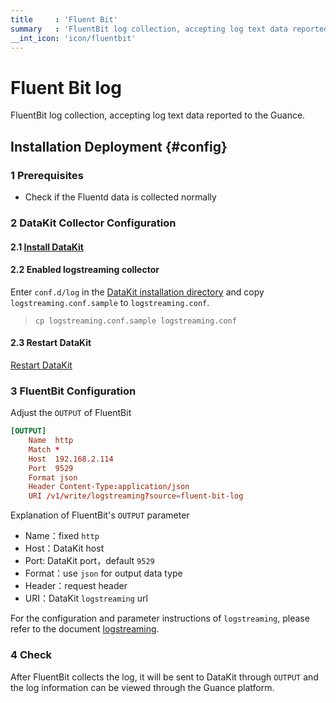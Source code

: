 ```yaml
---
title     : 'Fluent Bit'
summary   : 'FluentBit log collection, accepting log text data reported to the Guance'
__int_icon: 'icon/fluentbit'
---
```


<!-- markdownlint-disable MD025 -->
# Fluent Bit log
<!-- markdownlint-enable -->

FluentBit log collection, accepting log text data reported to the Guance.

## Installation Deployment {#config}

### 1 Prerequisites

- Check if the Fluentd data is collected normally

### 2 DataKit Collector Configuration

#### 2.1 [Install DataKit](../datakit/datakit-install.md)

#### 2.2 Enabled logstreaming collector

Enter `conf.d/log` in the [DataKit installation directory](./datakit_dir.md) and copy `logstreaming.conf.sample` to `logstreaming.conf`.

> `cp logstreaming.conf.sample logstreaming.conf`

#### 2.3 Restart DataKit

[Restart DataKit](../datakit/datakit-service-how-to.md#manage-service)

### 3  FluentBit Configuration

Adjust the `OUTPUT` of FluentBit

``` toml
[OUTPUT]
    Name  http
    Match *
    Host  192.168.2.114
    Port  9529
    Format json
    Header Content-Type:application/json
    URI /v1/write/logstreaming?source=fluent-bit-log
```

Explanation of FluentBit's `OUTPUT` parameter

- Name：fixed `http`
- Host：DataKit host
- Port: DataKit port，default `9529`
- Format：use `json` for output data type
- Header：request header
- URI：DataKit `logstreaming` url

For the configuration and parameter instructions of `logstreaming`, please refer to the document [logstreaming](./logstreaming.md).


### 4 Check

After FluentBit collects the log, it will be sent to DataKit through `OUTPUT` and the log information can be viewed through the Guance platform.
